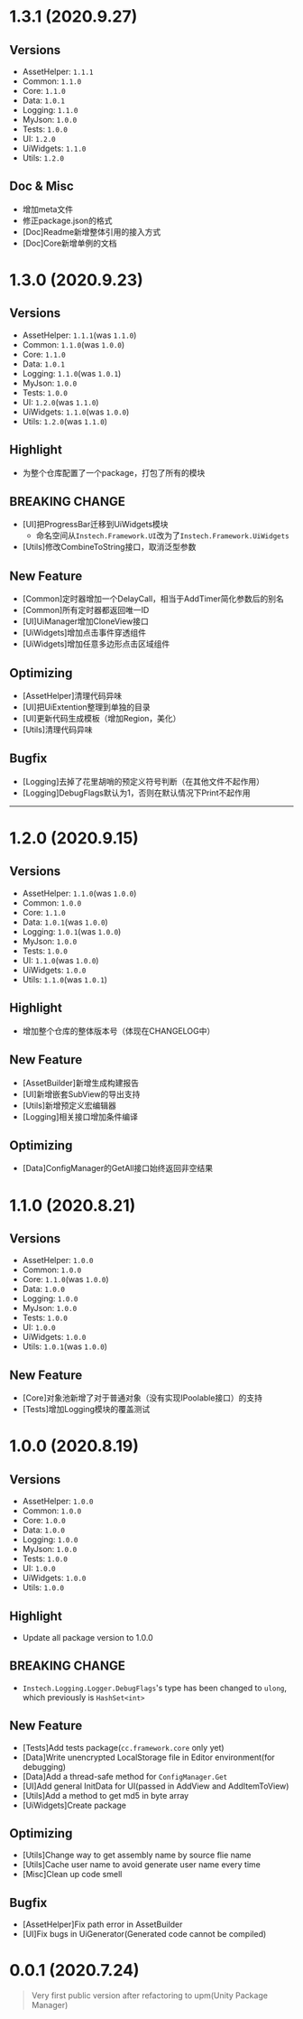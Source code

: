 # 1.3.1 (2020.9.27)

## Versions

- AssetHelper: `1.1.1`
- Common: `1.1.0`
- Core: `1.1.0`
- Data: `1.0.1`
- Logging: `1.1.0`
- MyJson: `1.0.0`
- Tests: `1.0.0`
- UI: `1.2.0`
- UiWidgets: `1.1.0`
- Utils: `1.2.0`

## Doc & Misc

- 增加meta文件
- 修正package.json的格式
- [Doc]Readme新增整体引用的接入方式
- [Doc]Core新增单例的文档

# 1.3.0 (2020.9.23)

## Versions

- AssetHelper: `1.1.1`(was `1.1.0`)
- Common: `1.1.0`(was `1.0.0`)
- Core: `1.1.0`
- Data: `1.0.1`
- Logging: `1.1.0`(was `1.0.1`)
- MyJson: `1.0.0`
- Tests: `1.0.0`
- UI: `1.2.0`(was `1.1.0`)
- UiWidgets: `1.1.0`(was `1.0.0`)
- Utils: `1.2.0`(was `1.1.0`)

## Highlight

- 为整个仓库配置了一个package，打包了所有的模块

## BREAKING CHANGE

- [UI]把ProgressBar迁移到UiWidgets模块
  - 命名空间从`Instech.Framework.UI`改为了`Instech.Framework.UiWidgets`
- [Utils]修改CombineToString接口，取消泛型参数

## New Feature

- [Common]定时器增加一个DelayCall，相当于AddTimer简化参数后的别名
- [Common]所有定时器都返回唯一ID
- [UI]UiManager增加CloneView接口
- [UiWidgets]增加点击事件穿透组件
- [UiWidgets]增加任意多边形点击区域组件

## Optimizing

- [AssetHelper]清理代码异味
- [UI]把UiExtention整理到单独的目录
- [UI]更新代码生成模板（增加Region，美化）
- [Utils]清理代码异味

## Bugfix

- [Logging]去掉了花里胡哨的预定义符号判断（在其他文件不起作用）
- [Logging]DebugFlags默认为1，否则在默认情况下Print不起作用

---

# 1.2.0 (2020.9.15)

## Versions

- AssetHelper: `1.1.0`(was `1.0.0`)
- Common: `1.0.0`
- Core: `1.1.0`
- Data: `1.0.1`(was `1.0.0`)
- Logging: `1.0.1`(was `1.0.0`)
- MyJson: `1.0.0`
- Tests: `1.0.0`
- UI: `1.1.0`(was `1.0.0`)
- UiWidgets: `1.0.0`
- Utils: `1.1.0`(was `1.0.1`)

## Highlight

- 增加整个仓库的整体版本号（体现在CHANGELOG中）

## New Feature

- [AssetBuilder]新增生成构建报告
- [UI]新增嵌套SubView的导出支持
- [Utils]新增预定义宏编辑器
- [Logging]相关接口增加条件编译

## Optimizing

- [Data]ConfigManager的GetAll接口始终返回非空结果

# 1.1.0 (2020.8.21)

## Versions

- AssetHelper: `1.0.0`
- Common: `1.0.0`
- Core: `1.1.0`(was `1.0.0`)
- Data: `1.0.0`
- Logging: `1.0.0`
- MyJson: `1.0.0`
- Tests: `1.0.0`
- UI: `1.0.0`
- UiWidgets: `1.0.0`
- Utils: `1.0.1`(was `1.0.0`)

## New Feature

- [Core]对象池新增了对于普通对象（没有实现IPoolable接口）的支持
- [Tests]增加Logging模块的覆盖测试

# 1.0.0 (2020.8.19)

## Versions

- AssetHelper: `1.0.0`
- Common: `1.0.0`
- Core: `1.0.0`
- Data: `1.0.0`
- Logging: `1.0.0`
- MyJson: `1.0.0`
- Tests: `1.0.0`
- UI: `1.0.0`
- UiWidgets: `1.0.0`
- Utils: `1.0.0`

## Highlight

- Update all package version to 1.0.0

## BREAKING CHANGE

- `Instech.Logging.Logger.DebugFlags`'s type has been changed to `ulong`, which previously is `HashSet<int>`

## New Feature

- [Tests]Add tests package(`cc.framework.core` only yet)
- [Data]Write unencrypted LocalStorage file in Editor environment(for debugging)
- [Data]Add a thread-safe method for `ConfigManager.Get`
- [UI]Add general InitData for UI(passed in AddView and AddItemToView)
- [Utils]Add a method to get md5 in byte array
- [UiWidgets]Create package

## Optimizing

- [Utils]Change way to get assembly name by source flie name
- [Utils]Cache user name to avoid generate user name every time
- [Misc]Clean up code smell

## Bugfix

- [AssetHelper]Fix path error in AssetBuilder
- [UI]Fix bugs in UiGenerator(Generated code cannot be compiled)

# 0.0.1 (2020.7.24)

> Very first public version after refactoring to upm(Unity Package Manager)
